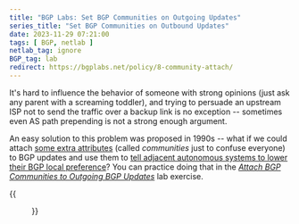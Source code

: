 ```yaml
---
title: "BGP Labs: Set BGP Communities on Outgoing Updates"
series_title: "Set BGP Communities on Outbound Updates"
date: 2023-11-29 07:21:00
tags: [ BGP, netlab ]
netlab_tag: ignore
BGP_tag: lab
redirect: https://bgplabs.net/policy/8-community-attach/
---
```

It's hard to influence the behavior of someone with strong opinions (just ask any parent with a screaming toddler), and trying to persuade an upstream ISP not to send the traffic over a backup link is no exception -- sometimes even AS path prepending is not a strong enough argument.

An easy solution to this problem was proposed in 1990s -- what if we could attach [some extra attributes](https://www.rfc-editor.org/rfc/rfc1997.html) (called *communities* just to confuse everyone) to BGP updates and use them to [tell adjacent autonomous systems to lower their BGP local preference](https://www.rfc-editor.org/rfc/rfc1998.html)? You can practice doing that in the _[Attach BGP Communities to Outgoing BGP Updates](https://bgplabs.net/policy/8-community-attach/)_ lab exercise.

{{<figure src="https://bgplabs.net/policy/topology-community-attach.png">}}
